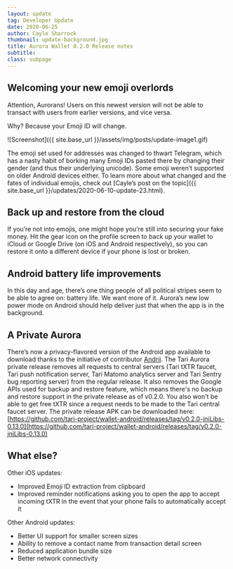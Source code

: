 ```yaml
---
layout: update
tag: Developer Update
date: 2020-06-25
author: Cayle Sharrock
thumbnail: update-background.jpg
title: Aurora Wallet 0.2.0 Release notes
subtitle:
class: subpage
---
```


## Welcoming your new emoji overlords

Attention, Aurorans! Users on this newest version will not be able to transact with users from earlier versions, and vice versa.

Why? Because your Emoji ID will change.

![Screenshot]({{ site.base_url }}/assets/img/posts/update-image1.gif)


The emoji set used for addresses was changed to thwart Telegram, which has a nasty habit of borking many Emoji IDs pasted there by changing their gender (and thus their underlying unicode). Some emoji weren’t supported on older Android devices either. To learn more about what changed and the fates of individual emojis, check out [Cayle’s post on the topic]({{ site.base_url }}/updates/2020-06-10-update-23.html). 
 
## Back up and restore from the cloud

If you’re not into emojis, one might hope you’re still into securing your fake money. Hit the gear icon on the profile screen to back up your wallet to iCloud or Google Drive (on iOS and Android respectively), so you can restore it onto a different device if your phone is lost or broken. 


## Android battery life improvements


In this day and age, there’s one thing people of all political stripes seem to be able to agree on: battery life. We want more of it. Aurora’s new low power mode on Android should help deliver just that when the app is in the background.

## A Private Aurora

There’s now a privacy-flavored version of the Android app available to download thanks to the initiative of contributor [Andrii](https://github.com/nyarian). The Tari Aurora private release removes all requests to central servers (Tari tXTR faucet, Tari push notification server, Tari Matomo analytics server and Tari Sentry bug reporting server) from the regular release. It also removes the Google APIs used for backup and restore feature, which means there's no backup and restore support in the private release as of v0.2.0. You also won't be able to get free tXTR since a request needs to be made to the Tari central faucet server. The private release APK can be downloaded here: [https://github.com/tari-project/wallet-android/releases/tag/v0.2.0-jniLibs-0.13.0](https://github.com/tari-project/wallet-android/releases/tag/v0.2.0-jniLibs-0.13.0)

## What else?

Other iOS updates:

*   Improved Emoji ID extraction from clipboard
*   Improved reminder notifications asking you to open the app to accept incoming tXTR in the event that your phone fails to automatically accept it

Other Android updates:

*   Better UI support for smaller screen sizes
*   Ability to remove a contact name from transaction detail screen
*   Reduced application bundle size
*   Better network connectivity

